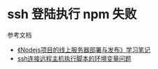 # ssh 登陆执行 npm 失败

 参考文档
* [《Nodejs项目的线上服务器部署与发布》学习笔记](http://mobilesite.github.io/2017/09/11/nodejs-deployment/)
* [ssh连接远程主机执行脚本的环境变量问题](http://feihu.me/blog/2014/env-problem-when-ssh-executing-command-on-remote/)